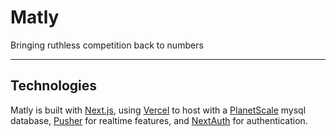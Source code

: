 # Matly
Bringing ruthless competition back to numbers

---

## Technologies
Matly is built with [Next.js](https://nextjs.org/), using [Vercel](https://vercel.com/) to host with a [PlanetScale](https://planetscale.com/) mysql database, [Pusher](https://pusher.com/) for realtime features, and [NextAuth](https://next-auth.js.org/) for authentication.


